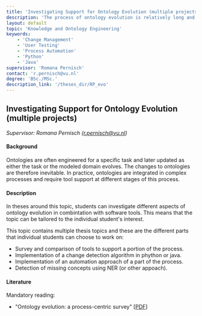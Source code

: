 ```yaml
---
title: 'Investigating Support for Ontology Evolution (multiple projects)'
description: 'The process of ontology evolution is relatively long and complex. In your thesis you can investigate and compare tools for supporting this process or investigate automations options within this process.'
layout: default
topic: 'Knowledge and Ontology Engineering' 
keywords: 
    - 'Change Management'
    - 'User Testing'
    - 'Process Automation'
    - 'Python'
    - 'Java'
supervisor: 'Romana Pernisch'
contact: 'r.pernisch@vu.nl'
degree: 'BSc./MSc.'
description_link: '/theses_dir/RP_evo'
---
```


## Investigating Support for Ontology Evolution (multiple projects)
*Supervisor: Romana Pernisch (r.pernisch@vu.nl)*

#### Background
Ontologies are often engineered for a specific task and later updated as either the task or the modeled domain evolves. The changes to ontologies are therefore inevitable. In practice, ontologies are integrated in complex processes and require tool support at different stages of this process.

#### Description
In theses around this topic, students can investigate different aspects of ontology evolution in combintation with software tools. This means that the topic can be tailored to the individual student's interest.

This topic contains multiple thesis topics and these are the different parts that individual students can choose to work on:
- Survey and comparison of tools to support a portion of the process.
- Implementation of a change detection algorithm in phython or java.
- Implementation of an automation approach of a part of the process.
- Detection of missing concepts using NER (or other appoach).

#### Literature
Mandatory reading:
- "Ontology evolution: a process-centric survey" [<a href="https://fouad.zablith.org/docs/KER_OntologyEvolutionSurvey_FZablithEtAl.pdf">PDF</a>]
